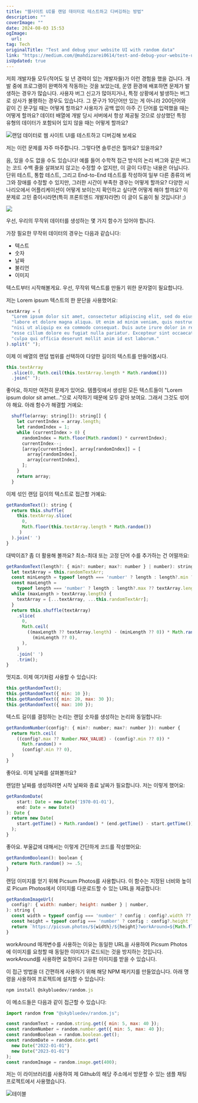 ```yaml
---
title: "웹사이트 UI를 랜덤 데이터로 테스트하고 디버깅하는 방법"
description: ""
coverImage: ""
date: 2024-08-03 15:53
ogImage: 
  url: 
tag: Tech
originalTitle: "Test and debug your website UI with random data"
link: "https://medium.com/@mahdizarei0614/test-and-debug-your-website-ui-with-random-data-c0e4874a33b5"
isUpdated: true
---
```






저희 개발자들 모두(적어도 일 년 경력이 있는 개발자들)가 이런 경험을 했을 겁니다. 개발 중에 프로그램이 완벽하게 작동하는 것을 보았는데, 운영 환경에 배포하면 문제가 발생하는 경우가 많습니다. 사용자 버그 신고가 많아지거나, 특정 상황에서 발생하는 버그로 상사가 불평하는 경우도 있습니다. 그 문구가 10단어만 있는 게 아니라 200단어와 같이 긴 문구일 때는 어떻게 할까요? 사용자가 공백 없이 아주 긴 단어를 입력했을 때는 어떻게 할까요? 데이터 배열에 개발 당시 서버에서 항상 제공될 것으로 상상했던 특정 유형의 데이터가 포함되어 있지 않을 때는 어떻게 할까요?

![랜덤 데이터로 웹 사이트 UI를 테스트하고 디버깅해 보세요](/assets/img/TestanddebugyourwebsiteUIwithrandomdata_0.png)

저는 이런 문제를 자주 마주합니다. 그렇다면 솔루션은 뭘까요? 있을까요?

음, 있을 수도 없을 수도 있습니다! 예를 들어 수학적 접근 방식의 논리 버그와 같은 버그는 코드 수백 줄을 살펴보지 않고는 수정할 수 없지만, 이 글이 다루는 내용은 아닙니다. 단위 테스트, 통합 테스트, 그리고 End-to-End 테스트를 작성하여 일부 다른 종류의 버그와 장애를 수정할 수 있지만, 그러한 시간이 부족한 경우는 어떻게 할까요? 다양한 시나리오에서 어플리케이션이 어떻게 보이는지 확인하고 싶다면 어떻게 해야 할까요? 이 문제로 고민 중이시라면(특히 프론트엔드 개발자라면) 이 글이 도움이 될 것입니다! ;)

<div class="content-ad"></div>

<img src="/assets/img/TestanddebugyourwebsiteUIwithrandomdata_1.png" />

우선, 우리의 무작위 데이터를 생성하는 몇 가지 함수가 있어야 합니다.

가장 필요한 무작위 데이터의 경우는 다음과 같습니다:

- 텍스트
- 숫자
- 날짜
- 불리언
- 이미지

<div class="content-ad"></div>

텍스트부터 시작해볼게요. 우선, 무작위 텍스트를 만들기 위한 문자열이 필요합니다.

저는 Lorem ipsum 텍스트의 한 문단을 사용했어요:

```js
textArray = (
  "Lorem ipsum dolor sit amet, consectetur adipiscing elit, sed do eiusmod tempor incididunt ut " +
  "labore et dolore magna aliqua. Ut enim ad minim veniam, quis nostrud exercitation ullamco laboris " +
  "nisi ut aliquip ex ea commodo consequat. Duis aute irure dolor in reprehenderit in voluptate velit " +
  "esse cillum dolore eu fugiat nulla pariatur. Excepteur sint occaecat cupidatat non proident, sunt in " +
  "culpa qui officia deserunt mollit anim id est laborum."
).split(" ");
```

이제 이 배열의 랜덤 범위를 선택하여 다양한 길이의 텍스트를 만들어봅시다.

<div class="content-ad"></div>

```js
this.textArray
  .slice(0, Math.ceil(this.textArray.length * Math.random()))
  .join(" ");
```

좋아요, 하지만 여전히 문제가 있어요. 템플릿에서 생성된 모든 텍스트들이 "Lorem ipsum dolor sit amet..."으로 시작하기 때문에 모두 같아 보여요. 그래서 그것도 섞어야 해요. 아래 함수가 해결할 거예요:

```js
  shuffle(array: string[]): string[] {
    let currentIndex = array.length;
    let randomIndex = 1;
    while (currentIndex > 0) {
      randomIndex = Math.floor(Math.random() * currentIndex);
      currentIndex--;
      [array[currentIndex], array[randomIndex]] = [
        array[randomIndex],
        array[currentIndex],
      ];
    }
    return array;
  }
```

이제 섞인 랜덤 길이의 텍스트로 접근할 거예요:

<div class="content-ad"></div>

```js
getRandomText(): string {
  return this.shuffle(
    this.textArray.slice(
      0,
      Math.floor(this.textArray.length * Math.random())
     )
  ).join(' ')
}
```

대박이죠? 좀 더 활용해 볼까요? 최소-최대 또는 고정 단어 수를 추가하는 건 어떨까요:

```js
getRandomText(length?: { min?: number; max?: number } | number): string {
  let textArray = this.randomTextArr;
  const minLength = typeof length === 'number' ? length : length?.min ?? 1;
  const maxLength =
    typeof length === 'number' ? length : length?.max ?? textArray.length;
  while (maxLength > textArray.length) {
    textArray = [...textArray, ...this.randomTextArr];
  }
  return this.shuffle(textArray)
    .slice(
      0,
      Math.ceil(
        ((maxLength ?? textArray.length) - (minLength ?? 0)) * Math.random() +
          (minLength ?? 0),
      ),
    )
    .join(' ')
    .trim();
}
```

멋지죠. 이제 여기처럼 사용할 수 있습니다:

<div class="content-ad"></div>

```js
this.getRandomText();
this.getRandomText({ min: 10 });
this.getRandomText({ min: 20, max: 30 });
this.getRandomText({ max: 100 });
```

텍스트 길이를 결정하는 논리는 랜덤 숫자를 생성하는 논리와 동일합니다:

```js
getRandomNumber(config?: { min?: number; max?: number }): number {
  return Math.ceil(
    ((config?.max ?? Number.MAX_VALUE) - (config?.min ?? 0)) *
      Math.random() +
      (config?.min ?? 0),
  )
}
```

좋아요. 이제 날짜를 살펴볼까요?

<div class="content-ad"></div>

랜덤한 날짜를 생성하려면 시작 날짜와 종료 날짜가 필요합니다. 저는 이렇게 했어요:

```js
getRandomDate(
    start: Date = new Date('1970-01-01'),
    end: Date = new Date()
): Date {
  return new Date(
    start.getTime() + Math.random() * (end.getTime() - start.getTime())
  );
}
```

좋아요. 부울값에 대해서는 이렇게 간단하게 코드를 작성했어요:

```js
getRandomBoolean(): boolean {
  return Math.random() >= .5;
}
```

<div class="content-ad"></div>

랜덤 이미지를 얻기 위해 Picsum Photos를 사용합니다. 이 함수는 지정된 너비와 높이로 Picum Photos에서 이미지를 다운로드할 수 있는 URL을 제공합니다:

```js
getRandomImageUrl(
  config?: { width: number; height: number } | number,
): string {
  const width = typeof config === 'number' ? config : config?.width ?? 200;
  const height = typeof config === 'number' ? config : config?.height ?? 200;
  return `https://picsum.photos/${width}/${height}?workAround=${Math.floor(Math.random() * 10000)}`;
}
```

workAround 매개변수를 사용하는 이유는 동일한 URL을 사용하여 Picsum Photos에 이미지를 요청할 때 동일한 이미지가 로드되는 것을 방지하는 것입니다. workAround를 사용하면 요청마다 고유한 이미지를 받을 수 있습니다.

이 접근 방법을 더 간편하게 사용하기 위해 해당 NPM 패키지를 만들었습니다. 아래 명령을 사용하여 프로젝트에 설치할 수 있습니다:

<div class="content-ad"></div>

```js
npm install @skybluedev/random.js
```

이 메소드들은 다음과 같이 접근할 수 있습니다:

```js
import random from "@skybluedev/random.js";

const randomText = random.string.get({ min: 5, max: 40 });
const randomNumber = random.number.get({ min: 5, max: 40 });
const randomBoolean = random.boolean.get();
const randomDate = random.date.get(
  new Date("2022-01-01"),
  new Date("2023-01-01")
);
const randomImage = random.image.get(400);
```

저는 이 라이브러리를 사용하여 제 Github의 해당 주소에서 방문할 수 있는 샘플 채팅 프로젝트에서 사용했습니다.

<div class="content-ad"></div>

![테이블](/assets/img/TestanddebugyourwebsiteUIwithrandomdata_2.png)
